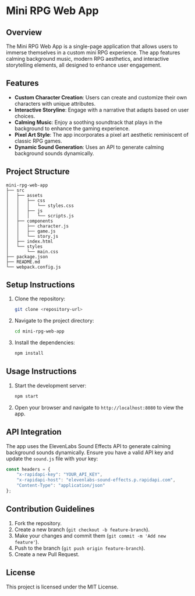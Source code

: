 # Mini RPG Web App

## Overview
The Mini RPG Web App is a single-page application that allows users to immerse themselves in a custom mini RPG experience. The app features calming background music, modern RPG aesthetics, and interactive storytelling elements, all designed to enhance user engagement.

## Features
- **Custom Character Creation**: Users can create and customize their own characters with unique attributes.
- **Interactive Storyline**: Engage with a narrative that adapts based on user choices.
- **Calming Music**: Enjoy a soothing soundtrack that plays in the background to enhance the gaming experience.
- **Pixel Art Style**: The app incorporates a pixel art aesthetic reminiscent of classic RPG games.
- **Dynamic Sound Generation**: Uses an API to generate calming background sounds dynamically.

## Project Structure
```
mini-rpg-web-app
├── src
│   ├── assets
│   │   ├── css
│   │   │   └── styles.css
│   │   ├── js
│   │   │   └── scripts.js
│   ├── components
│   │   ├── character.js
│   │   ├── game.js
│   │   └── story.js
│   ├── index.html
│   └── styles
│       └── main.css
├── package.json
├── README.md
└── webpack.config.js
```

## Setup Instructions
1. Clone the repository:
   ```sh
   git clone <repository-url>
   ```
2. Navigate to the project directory:
   ```sh
   cd mini-rpg-web-app
   ```
3. Install the dependencies:
   ```sh
   npm install
   ```

## Usage Instructions
1. Start the development server:
   ```sh
   npm start
   ```
2. Open your browser and navigate to `http://localhost:8080` to view the app.

## API Integration
The app uses the ElevenLabs Sound Effects API to generate calming background sounds dynamically. Ensure you have a valid API key and update the `sound.js` file with your key:
```javascript
const headers = {
    "x-rapidapi-key": "YOUR_API_KEY",
    "x-rapidapi-host": "elevenlabs-sound-effects.p.rapidapi.com",
    "Content-Type": "application/json"
};
```

## Contribution Guidelines
1. Fork the repository.
2. Create a new branch (`git checkout -b feature-branch`).
3. Make your changes and commit them (`git commit -m 'Add new feature'`).
4. Push to the branch (`git push origin feature-branch`).
5. Create a new Pull Request.

## License
This project is licensed under the MIT License.
